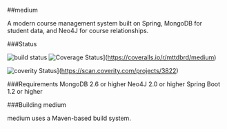 ##medium


A modern course management system built on Spring, MongoDB for student data, and Neo4J for course relationships.

###Status

![build status](https://travis-ci.org/mttdbrd/medium.svg?branch=master) ![Coverage Status](https://img.shields.io/coveralls/mttdbrd/medium.svg)](https://coveralls.io/r/mttdbrd/medium)

![coverity Status](https://scan.coverity.com/projects/3822)](https://scan.coverity.com/projects/3822)



###Requirements
MongoDB 2.6 or higher
Neo4J 2.0 or higher
Spring Boot 1.2 or higher




###Building medium


medium uses a Maven-based build system.


